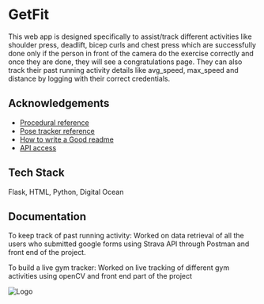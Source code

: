 
# GetFit

This web app is designed specifically to assist/track different activities like shoulder press, deadlift, bicep curls and chest press which are successfully done only if the person in front of the camera do the exercise correctly and once they are done, they will see a congratulations page. They can also track their past running activity details like avg_speed, max_speed and distance by logging with their correct credentials.


## Acknowledgements

 - [Procedural reference](https://rodriguezanton.com/building-a-fitness-tracking-dashboard-with-python-pt-1-strava-and-fitbit-api-interface/)
 - [Pose tracker reference](https://morioh.com/p/e1b81be4bb0f)
 - [How to write a Good readme](https://www.youtube.com/watch?v=QcZKsbgsLa4)
 - [API access](https://developers.strava.com/docs/reference/)
 


## Tech Stack

Flask, HTML, Python, Digital Ocean


## Documentation

To keep track of past running activity: Worked on data retrieval of all the users who submitted google forms using Strava API through  Postman and front end of the project.

To build a live gym tracker: Worked on live tracking of different gym activities using openCV and front end part of the project 


![Logo](https://health.clevelandclinic.org/wp-content/uploads/sites/3/2022/04/exerciseHowOften-944015592-770x533-1-650x428.jpg)


